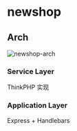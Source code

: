 # newshop

## Arch

![newshop-arch](https://user-images.githubusercontent.com/6166576/43821572-215546ce-9b1c-11e8-8705-14cf0c7269df.png)

### Service Layer

ThinkPHP 实现

### Application Layer

Express + Handlebars

